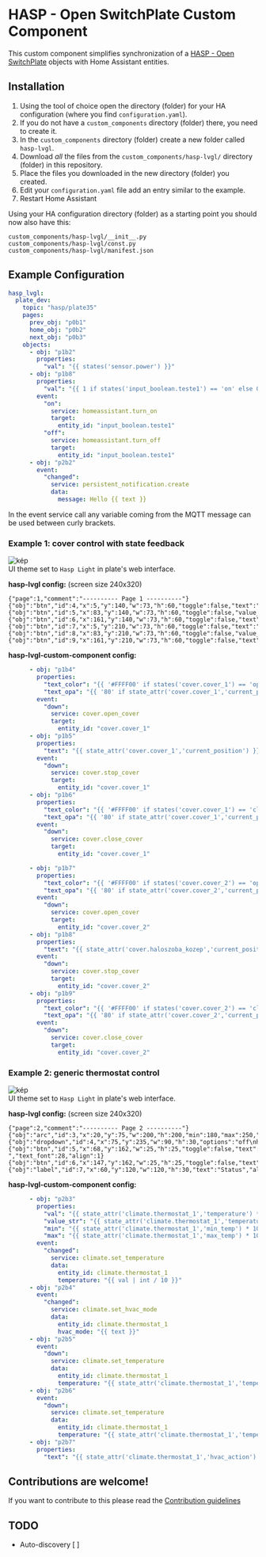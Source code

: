 # HASP - Open SwitchPlate Custom Component

This custom component simplifies synchronization of a [HASP - Open SwitchPlate](https://fvanroie.github.io/hasp-docs/#) objects with Home Assistant entities.

## Installation

1. Using the tool of choice open the directory (folder) for your HA configuration (where you find `configuration.yaml`).
2. If you do not have a `custom_components` directory (folder) there, you need to create it.
3. In the `custom_components` directory (folder) create a new folder called `hasp-lvgl`.
4. Download _all_ the files from the `custom_components/hasp-lvgl/` directory (folder) in this repository.
5. Place the files you downloaded in the new directory (folder) you created.
6. Edit your `configuration.yaml` file add an entry similar to the example.
7. Restart Home Assistant

Using your HA configuration directory (folder) as a starting point you should now also have this:

```text
custom_components/hasp-lvgl/__init__.py
custom_components/hasp-lvgl/const.py
custom_components/hasp-lvgl/manifest.json
```

## Example Configuration 

```yaml
hasp_lvgl:
  plate_dev:
    topic: "hasp/plate35"
    pages:
      prev_obj: "p0b1"
      home_obj: "p0b2"
      next_obj: "p0b3"
    objects:
      - obj: "p1b2"
        properties:
          "val": "{{ states('sensor.power') }}"
      - obj: "p1b8"
        properties:
          "val": "{{ 1 if states('input_boolean.teste1') == 'on' else 0 }}"
        event:
          "on":
            service: homeassistant.turn_on
            target:
              entity_id: "input_boolean.teste1"
          "off":
            service: homeassistant.turn_off
            target:
              entity_id: "input_boolean.teste1"
      - obj: "p2b2"
        event:
          "changed":
            service: persistent_notification.create
            data:
              message: Hello {{ text }}
```

In the event service call any variable coming from the MQTT message can be used between curly brackets. 

### Example 1: cover control with state feedback
![kép](https://user-images.githubusercontent.com/1550668/112142921-77daf580-8bd7-11eb-9626-ebfb3423629d.png)
<br>UI theme set to `Hasp Light` in plate's web interface.

**hasp-lvgl config:** (screen size 240x320) 
```text
{"page":1,"comment":"---------- Page 1 ----------"}
{"obj":"btn","id":4,"x":5,"y":140,"w":73,"h":60,"toggle":false,"text":"\uF077","text_font":28}
{"obj":"btn","id":5,"x":83,"y":140,"w":73,"h":60,"toggle":false,"value_str":"\uF04D","text_font":12,"text_color":"Teal","value_font":28,"value_color":"#FFFFFF"}
{"obj":"btn","id":6,"x":161,"y":140,"w":73,"h":60,"toggle":false,"text":"\uF078","text_font":28}
{"obj":"btn","id":7,"x":5,"y":210,"w":73,"h":60,"toggle":false,"text":"\uF077","text_font":28}
{"obj":"btn","id":8,"x":83,"y":210,"w":73,"h":60,"toggle":false,"value_str":"\uF04D","text_font":12,"text_color":"teal","value_font":28,"value_color":"#FFFFFF"}
{"obj":"btn","id":9,"x":161,"y":210,"w":73,"h":60,"toggle":false,"text":"\uF078","text_font":28}
```
**hasp-lvgl-custom-component config:**
```yaml
      - obj: "p1b4"
        properties:
          "text_color": "{{ '#FFFF00' if states('cover.cover_1') == 'opening' else '#FFFFFF' }}"
          "text_opa": "{{ '80' if state_attr('cover.cover_1','current_position') == 100 else '255' }}"
        event:
          "down":
            service: cover.open_cover
            target:
              entity_id: "cover.cover_1"
      - obj: "p1b5"
        properties:
          "text": "{{ state_attr('cover.cover_1','current_position') }}" 
        event:
          "down":
            service: cover.stop_cover
            target:
              entity_id: "cover.cover_1"
      - obj: "p1b6"
        properties:
          "text_color": "{{ '#FFFF00' if states('cover.cover_1') == 'closing' else '#FFFFFF' }}"
          "text_opa": "{{ '80' if state_attr('cover.cover_1','current_position') == 0 else '255' }}"
        event:
          "down":
            service: cover.close_cover
            target:
              entity_id: "cover.cover_1"

      - obj: "p1b7"
        properties:
          "text_color": "{{ '#FFFF00' if states('cover.cover_2') == 'opening' else '#FFFFFF' }}"
          "text_opa": "{{ '80' if state_attr('cover.cover_2','current_position') == 100 else '255' }}"
        event:
          "down":
            service: cover.open_cover
            target:
              entity_id: "cover.cover_2"
      - obj: "p1b8"
        properties:
          "text": "{{ state_attr('cover.haloszoba_kozep','current_position') }}" 
        event:
          "down":
            service: cover.stop_cover
            target:
              entity_id: "cover.cover_2"
      - obj: "p1b9"
        properties:
          "text_color": "{{ '#FFFF00' if states('cover.cover_2') == 'closing' else '#FFFFFF' }}"
          "text_opa": "{{ '80' if state_attr('cover.cover_2','current_position') == 0 else '255' }}"
        event:
          "down":
            service: cover.close_cover
            target:
              entity_id: "cover.cover_2"
```

### Example 2: generic thermostat control
![kép](https://user-images.githubusercontent.com/1550668/112160012-09536300-8bea-11eb-867d-53c64894c324.png)
<br>UI theme set to `Hasp Light` in plate's web interface.

**hasp-lvgl config:** (screen size 240x320) 
```text
{"page":2,"comment":"---------- Page 2 ----------"}
{"obj":"arc","id":3,"x":20,"y":75,"w":200,"h":200,"min":180,"max":250,"border_side":0,"type":0,"rotation":0,"start_angle":135,"end_angle":45,"start_angle1":135,"end_angle1":45,"value_font":28,"value_color":"#2C3E50","adjustable":"true"}
{"obj":"dropdown","id":4,"x":75,"y":235,"w":90,"h":30,"options":"off\nheat_cool\nheat\ncool\ndry\nfan_only"}
{"obj":"btn","id":5,"x":68,"y":162,"w":25,"h":25,"toggle":false,"text":"-","text_font":28,"align":1}
{"obj":"btn","id":6,"x":147,"y":162,"w":25,"h":25,"toggle":false,"text":"+","text_font":28,"align":1}
{"obj":"label","id":7,"x":60,"y":120,"w":120,"h":30,"text":"Status","align":1,"padh":50}
```
**hasp-lvgl-custom-component config:**
```yaml
      - obj: "p2b3"
        properties:
          "val": "{{ state_attr('climate.thermostat_1','temperature') * 10 | int }}"
          "value_str": "{{ state_attr('climate.thermostat_1','temperature') }}"
          "min": "{{ state_attr('climate.thermostat_1','min_temp') * 10 | int }}"
          "max": "{{ state_attr('climate.thermostat_1','max_temp') * 10 | int }}"
        event:
          "changed":
            service: climate.set_temperature
            data:
              entity_id: climate.thermostat_1
              temperature: "{{ val | int / 10 }}"
      - obj: "p2b4"
        event:
          "changed":
            service: climate.set_hvac_mode
            data:
              entity_id: climate.thermostat_1
              hvac_mode: "{{ text }}"
      - obj: "p2b5"
        event:
          "down":
            service: climate.set_temperature
            data:
              entity_id: climate.thermostat_1
              temperature: "{{ state_attr('climate.thermostat_1','temperature') - state_attr('climate.thermostat_1','target_temp_step') | float}}" 
      - obj: "p2b6"
        event:
          "down":
            service: climate.set_temperature
            data:
              entity_id: climate.thermostat_1
              temperature: "{{ state_attr('climate.thermostat_1','temperature') + state_attr('climate.thermostat_1','target_temp_step') | float}}" 
      - obj: "p2b7"
        properties:
          "text": "{{ state_attr('climate.thermostat_1','hvac_action') }}"
```



## Contributions are welcome!

If you want to contribute to this please read the [Contribution guidelines](CONTRIBUTING.md)


## TODO

- Auto-discovery [ ]
